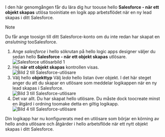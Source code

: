 I den här genomgången får du lära dig hur toouse hello **Salesforce - när ett objekt skapas** utlösa tooinitiate en logik app arbetsflödet när en ny lead skapas i ditt Salesforce.

> [!NOTE]
> Du får ange toosign till ditt Salesforce-konto om du inte redan har skapat en *anslutning* tooSalesforce.  
> 
> 

1. Ange *salesforce* i hello sökrutan på hello logic apps designer väljer du sedan hello **Salesforce - när ett objekt skapas** utlösare.  
   ![Salesforce utlösarbild 1](./media/connectors-create-api-salesforce/trigger-1.png)   
2. Hej **när ett objekt skapas** kontrollen visas.  
   ![Bild 2 till Salesforce-utlösare](./media/connectors-create-api-salesforce/trigger-2.png)   
3. Välj hello **objekttyp** Välj *leda* hello listan över objekt. I det här steget anger du att du skapar en utlösare som meddelar logikappen när en ny lead skapas i Salesforce.   
   ![Bild 3 till Salesforce-utlösare](./media/connectors-create-api-salesforce/trigger-3.png)   
4. Det var allt. Du har skapat hello utlösare. Du måste dock toocreate minst en åtgärd i ordning toomake detta en giltig logikapp.    
   ![Bild 4 till Salesforce-utlösare](./media/connectors-create-api-salesforce/trigger-4.png)   

Din logikapp har nu konfigurerats med en utlösare som börjar en körning av hello andra utlösare och åtgärder i hello arbetsflöde när ett nytt objekt skapas i ditt Salesforce.  

